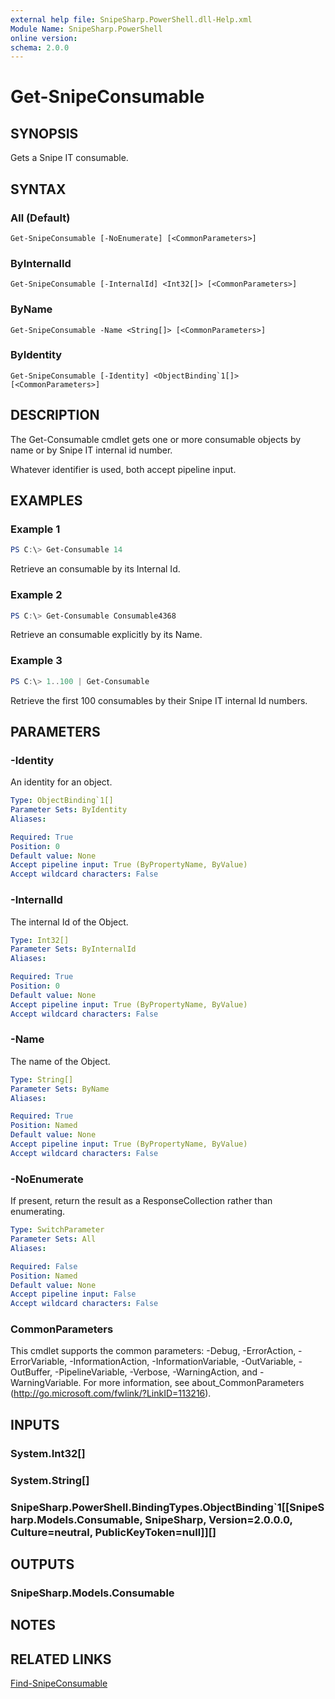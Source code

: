 ```yaml
---
external help file: SnipeSharp.PowerShell.dll-Help.xml
Module Name: SnipeSharp.PowerShell
online version:
schema: 2.0.0
---
```


# Get-SnipeConsumable

## SYNOPSIS
Gets a Snipe IT consumable.

## SYNTAX

### All (Default)
```
Get-SnipeConsumable [-NoEnumerate] [<CommonParameters>]
```

### ByInternalId
```
Get-SnipeConsumable [-InternalId] <Int32[]> [<CommonParameters>]
```

### ByName
```
Get-SnipeConsumable -Name <String[]> [<CommonParameters>]
```

### ByIdentity
```
Get-SnipeConsumable [-Identity] <ObjectBinding`1[]> [<CommonParameters>]
```

## DESCRIPTION
The Get-Consumable cmdlet gets one or more consumable objects by name or by Snipe IT internal id number.

Whatever identifier is used, both accept pipeline input.

## EXAMPLES

### Example 1
```powershell
PS C:\> Get-Consumable 14
```

Retrieve an consumable by its Internal Id.

### Example 2
```powershell
PS C:\> Get-Consumable Consumable4368
```

Retrieve an consumable explicitly by its Name.

### Example 3
```powershell
PS C:\> 1..100 | Get-Consumable
```

Retrieve the first 100 consumables by their Snipe IT internal Id numbers.

## PARAMETERS

### -Identity
An identity for an object.

```yaml
Type: ObjectBinding`1[]
Parameter Sets: ByIdentity
Aliases:

Required: True
Position: 0
Default value: None
Accept pipeline input: True (ByPropertyName, ByValue)
Accept wildcard characters: False
```

### -InternalId
The internal Id of the Object.

```yaml
Type: Int32[]
Parameter Sets: ByInternalId
Aliases:

Required: True
Position: 0
Default value: None
Accept pipeline input: True (ByPropertyName, ByValue)
Accept wildcard characters: False
```

### -Name
The name of the Object.

```yaml
Type: String[]
Parameter Sets: ByName
Aliases:

Required: True
Position: Named
Default value: None
Accept pipeline input: True (ByPropertyName, ByValue)
Accept wildcard characters: False
```

### -NoEnumerate
If present, return the result as a ResponseCollection rather than enumerating.

```yaml
Type: SwitchParameter
Parameter Sets: All
Aliases:

Required: False
Position: Named
Default value: None
Accept pipeline input: False
Accept wildcard characters: False
```

### CommonParameters
This cmdlet supports the common parameters: -Debug, -ErrorAction, -ErrorVariable, -InformationAction, -InformationVariable, -OutVariable, -OutBuffer, -PipelineVariable, -Verbose, -WarningAction, and -WarningVariable. For more information, see about_CommonParameters (http://go.microsoft.com/fwlink/?LinkID=113216).

## INPUTS

### System.Int32[]

### System.String[]

### SnipeSharp.PowerShell.BindingTypes.ObjectBinding`1[[SnipeSharp.Models.Consumable, SnipeSharp, Version=2.0.0.0, Culture=neutral, PublicKeyToken=null]][]

## OUTPUTS

### SnipeSharp.Models.Consumable

## NOTES

## RELATED LINKS

[Find-SnipeConsumable](Find-SnipeConsumable.md)
